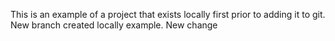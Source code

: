 
This is an example of a project that exists locally first prior to adding it to git.
New branch created locally example.
New change
